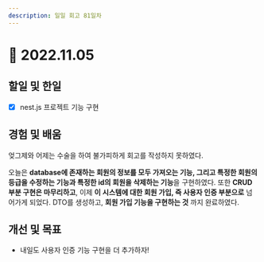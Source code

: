 ```yaml
---
description: 일일 회고 81일차
---
```


# 🤣 2022.11.05

## 할일 및 한일

* [x] nest.js 프로젝트 기능 구현

## 경험 및 배움

엊그제와 어제는 수술을 하여 불가피하게 회고를 작성하지 못하였다.

오늘은 **database에 존재하는 회원의 정보를 모두 가져오는 기능, 그리고 특정한 회원의 등급을 수정하는 기능과 특정한 id의 회원을 삭제하는 기능**을 구현하였다. 또한 **CRUD 부분 구현은 마무리하고**, 이제 **이 시스템에 대한 회원 가입, 즉 사용자 인증 부분으로** 넘어가게 되었다. DTO를 생성하고, **회원 가입 기능을 구현하는 것** 까지 완료하였다.

## 개선 및 목표

* 내일도 사용자 인증 기능 구현을 더 추가하자!
